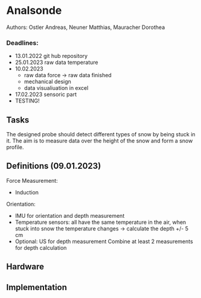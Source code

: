 # Analsonde
Authors: Ostler Andreas, Neuner Matthias, Mauracher Dorothea <br>
### Deadlines:
* 13.01.2022 git hub repository
* 25.01.2023 raw data temperature
* 10.02.2023 
  * raw data force -> raw data finished
  * mechanical design
  * data visualiuation in excel
* 17.02.2023 sensoric part
* TESTING!

## Tasks
The designed probe should detect different types of snow by being stuck in it. The aim is to measure data over the height of the snow and form a snow profile.

## Definitions (09.01.2023)
Force Measurement:
* Induction

Orientation: 
* IMU for orientation and depth measurement
* Temperature sensors: all have the same temperature in the air, when stuck into snow the temperature changes -> calculate the depth +/- 5 cm
* Optional: US for depth measurement 
Combine at least 2 measurements for depth calculation

## Hardware

## Implementation
